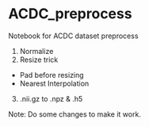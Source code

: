 # ACDC_preprocess
Notebook for ACDC dataset preprocess
1. Normalize
2. Resize trick
  * Pad before resizing
  * Nearest Interpolation
3. .nii.gz to .npz & .h5

Note: Do some changes to make it work.
